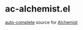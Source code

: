 # ac-alchemist.el

[auto-complete](https://github.com/auto-complete/auto-complete/) source for [Alchemist](https://github.com/tonini/alchemist.el)

